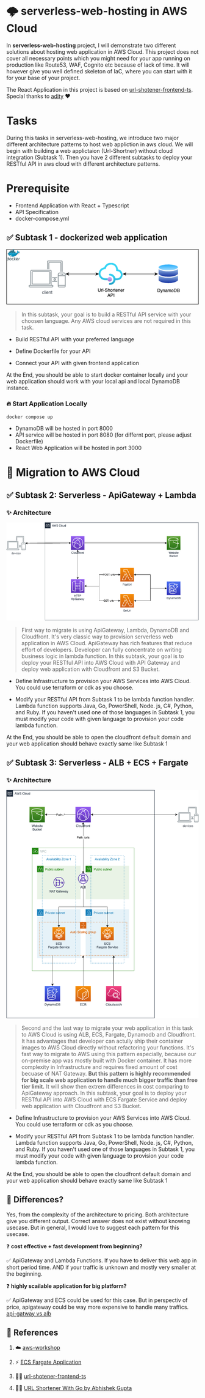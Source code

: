 # 🌩️ serverless-web-hosting in AWS Cloud

In **serverless-web-hosting** project, I will demonstrate two different solutions about hosting web application in AWS Cloud. This project does not cover all necessary points which you might need for your app running on production like Route53, WAF, Cognito etc because of lack of time. It will however give you well defined skeleton of IaC, where you can start with it for your base of your project.

The React Application in this project is based on [url-shotener-frontend-ts](https://github.com/aditya-singh9/url-shotener-frontend-ts). Special thanks to [adity](https://www.adityasingh.tech/) ❤️

# Tasks

During this tasks in serverless-web-hosting, we introduce two major different architecture patterns to host web appliction in aws cloud. We will begin with building a web applictaion (Url-Shortner) without cloud integration (Subtask 1). Then you have 2 different subtasks to deploy your RESTful API in aws cloud with different architecture patterns.

# Prerequisite

- Frontend Application with React + Typescript
- API Specification
- docker-compose.yml

## ✅ Subtask 1 - dockerized web application

![](./docs/img/docker-url-shortener.png)

> In this subtask, your goal is to build a RESTful API service with your choosen language. Any AWS cloud services are not required in this task.

- Build RESTful API with your preferred language

- Define Dockerfile for your API

- Connect your API with given frontend application

At the End, you should be able to start docker container locally and your web application should work with your local api and local DynamoDB instance.

### 🔥 Start Application Locally

```
docker compose up
```

- DynamoDB will be hosted in port 8000
- API service will be hosted in port 8080 (for differnt port, please adjust Dockerfile)
- React Web Application will be hosted in port 3000

# 🚀 Migration to AWS Cloud

## ✅ Subtask 2: Serverless - ApiGateway + Lambda

### ✨ Architecture

![](./docs/img/apigw-url-shortener.png)

> First way to migrate is using ApiGateway, Lambda, DynamoDB and Cloudfront. It's very classic way to provision serverless web application in AWS Cloud. ApiGateway has rich features that reduce effort of developers. Developer can fully concentrate on writing business logic in lambda function. In this subtask, your goal is to deploy your RESTful API into AWS Cloud with API Gateway and deploy web application with Cloudfront and S3 Bucket.

- Define Infrastructure to provision your AWS Services into AWS Cloud. You could use terraform or cdk as you choose.

- Modify your RESTful API from Subtask 1 to be lambda function handler. Lambda function supports Java, Go, PowerShell, Node. js, C#, Python, and Ruby. If you haven't used one of those languages in Subtask 1, you must modify your code with given language to provision your code lambda function.

At the End, you should be able to open the cloudfront default domain and your web application should behave exactly same like Subtask 1

## ✅ Subtask 3: Serverless - ALB + ECS + Fargate

### ✨ Architecture

![](./docs/img/ecs-url-shortener.png)

> Second and the last way to migrate your web application in this task to AWS Cloud is using ALB, ECS, Fargate, Dynamodb and Cloudfront. It has advantages that developer can actully ship their container images to AWS Cloud directly without refactoring your functions. It's fast way to migrate to AWS using this pattern especially, because our on-premise app was mostly built with Docker container. It has more complexity in Infrastructure and requires fixed amount of cost becuase of NAT Gateway. **But this pattern is highly recommended for big scale web application to handle much bigger traffic than free tier limit.** It will show then extrem differences in cost comparing to ApiGateway approach. In this subtask, your goal is to deploy your RESTful API into AWS Cloud with ECS Fargate Service and deploy web application with Cloudfront and S3 Bucket.

- Define Infrastructure to provision your AWS Services into AWS Cloud. You could use terraform or cdk as you choose.

- Modify your RESTful API from Subtask 1 to be lambda function handler. Lambda function supports Java, Go, PowerShell, Node. js, C#, Python, and Ruby. If you haven't used one of those languages in Subtask 1, you must modify your code with given language to provision your code lambda function.

At the End, you should be able to open the cloudfront default domain and your web application should behave exactly same like Subtask 1

## 🤔 Differences?

Yes, from the complexity of the architecture to pricing. Both architecture give you different output. Correct answer does not exist without knowing usecase. But in general, I would love to suggest each pattern for this usecase.

❓ **cost effective + fast development from beginning?**

✅ ApiGateway and Lambda Functions. If you have to deliver this web app in short period time. AND if your traffic is unknown and mostly very smaller at the beginning.

❓ **highly scailable application for big platform?**

✅ ApiGateway and ECS could be used for this case. But in perspectiv of price, apigateway could be way more expensive to handle many traffics. [api-gatway vs alb](https://serverless-training.com/articles/save-money-by-replacing-api-gateway-with-application-load-balancer/)

## 👀 References

1. ☁️ [aws-workshop](https://containers-cdk-react-amplify.ws.kabits.com/)

2. ⚡ [ECS Fargate Application](https://exanubes.com/blog/ecs-fargate-deployment)

3. 🐱‍💻 [url-shotener-frontend-ts](https://github.com/aditya-singh9/url-shotener-frontend-ts)

4. 🐱‍💻 [URL Shortener With Go by Abhishek Gupta](https://betterprogramming.pub/build-a-serverless-url-shortener-with-go-ca198cb4d627)

